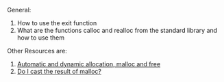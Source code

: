 General:
1. How to use the exit function
2. What are the functions calloc and realloc from the standard library and how to use them

Other Resources are:
1. [Automatic and dynamic allocation, malloc and free](https://alx-intranet.hbtn.io/concepts/62)
2. [Do I cast the result of malloc?](https://alx-intranet.hbtn.io/rltoken/uKhvfzpF3v8Be10NCZlQtA)
